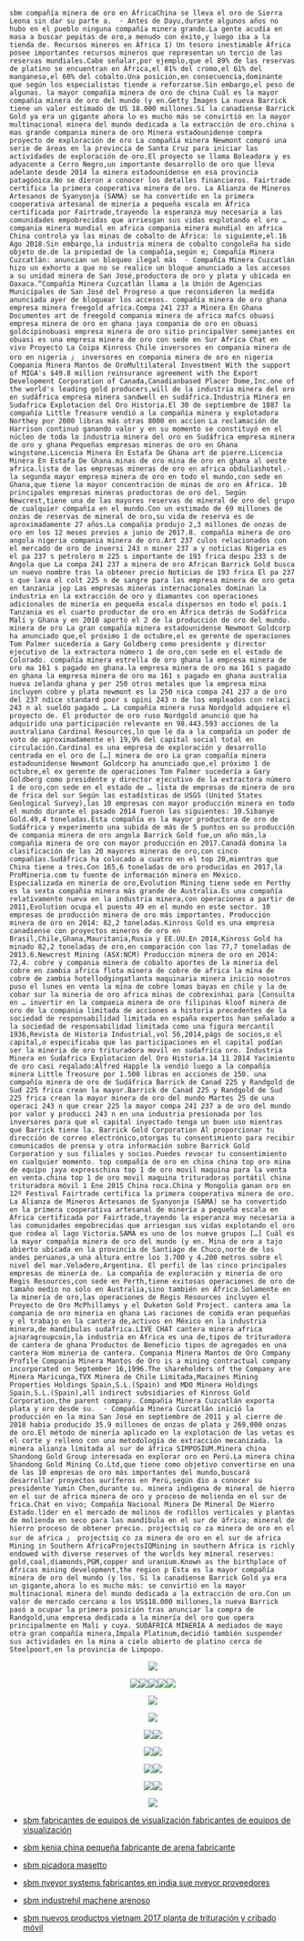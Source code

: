 
```
sbm compañía minera de oro en ÁfricaChina se lleva el oro de Sierra Leona sin dar su parte a.  · Antes de Dayu,durante algunos años no hubo en el pueblo ninguna compañía minera grande.La gente acudía en masa a buscar pepitas de oro,a menudo con éxito,y luego iba a la tienda de. Recursos mineros en África 1) Un tesoro inestimable África posee importantes recursos mineros que representan un tercio de las reservas mundiales.Cabe señalar,por ejemplo,que el 89% de las reservas de platino se encuentran en África,el 81% del cromo,el 61% del manganeso,el 60% del cobalto.Una posición,en consecuencia,dominante que según los especialistas tiende a reforzarse.Sin embargo,el peso de algunas. la mayor compañía minera de oro de china Cuál es la mayor compañía minera de oro del mundo (y en.Getty Images La nueva Barrick tiene un valor estimado de US 18.000 millones.Si la canadiense Barrick Gold ya era un gigante ahora lo es mucho más se convirtió en la mayor multinacional minera del mundo dedicada a la extracción de oro.china s mas grande compania minera de oro Minera estadounidense compra proyecto de exploración de oro La compañía minera Newmont compró una serie de áreas en la provincia de Santa Cruz para iniciar las actividades de exploración de oro.El proyecto se llama Boleadora y es adyacente a Cerro Negro,un importante desarrollo de oro que lleva adelante desde 2014 la minera estadounidense en esa provincia patagónica.No se dieron a conocer los detalles financieros. Fairtrade certifica la primera cooperativa minera de oro. La Alianza de Mineros Artesanos de Syanyonja (SAMA) se ha convertido en la primera cooperativa artesanal de minería a pequeña escala en África certificada por Fairtrade,trayendo la esperanza muy necesaria a las comunidades empobrecidas que arriesgan sus vidas explotando el oro … compania minera mundial en africa compania minera mundial en africa China controla ya las minas de cobalto de África: lo siguiente,el.16 Ago 2018.Sin embargo,la industria minera de cobalto congoleña ha sido objeto de.de la propiedad de la compañía,según e; Compañía Minera Cuzcatlán: anuncian un bloqueo ilegal más  · Compañía Minera Cuzcatlán hizo un exhorto a que no se realice un bloque anunciado a los accesos a su unidad minera de San José,productora de oro y plata y ubicada en Oaxaca.“Compañía Minera Cuzcatlán llama a la Unión de Agencias Municipales de San José del Progreso a que reconsideren la medida anunciada ayer de bloquear los accesos. compañía minera de oro ghana empresa minera freegold africa.Compa 241 237 a Minera En Ghana Documentos art de freegold compania minera de africa mafcs obuasi empresa minera de oro en ghana jaya compania de oro en obuasi goldcipinobuasi empresa minera de oro sitio principalVer semejantes en obuasi es una empresa minera de oro con sede en Sur Africa Chat en vivo Proyecto La Coipa Kinross Chile inversores en compania minera de oro en nigeria 」 inversores en compania minera de oro en nigeria Compania Minera Mantos de OroMultilateral Investment With the support of MIGA's $49.8 million reinsurance agreement with the Export Development Corporation of Canada,Canadianbased Placer Dome,Inc.one of the world's leading gold producers,will de la industria minera del oro en sudáfrica empresa minera sandwell en sudáfrica.Industria Minera en Sudafrica Explotacion del Oro Historia.El 30 de septiembre de 1887 la compañía Little Treasure vendió a la compañía minera y explotadora Northey por 2000 libras más otras 8000 en accion La reclamación de Harrison continuó ganando valor y en su momento se constituyó en el núcleo de toda la industria minera del oro en Sudáfrica empresa minera de oro y ghana Pequeñas empresas mineras de oro en Ghana wingstone.Licencia Minera En Estafa De Ghana art de pierre.Licencia Minera En Estafa De Ghana.minas de oro mina de oro en ghana al oeste africa.lista de las empresas mineras de oro en africa obduliashotel.· la segunda mayor empresa minera de oro en todo el mundo,con sede en Ghana,que tiene la mayor concentración de minas de oro en África. 10 principales empresas mineras productoras de oro del. Según Newcrest,tiene una de las mayores reservas de mineral de oro del grupo de cualquier compañía en el mundo.Con un estimado de 69 millones de onzas de reservas de mineral de oro,su vida de reserva es de aproximadamente 27 años.La compañía produjo 2,3 millones de onzas de oro en los 12 meses previos a junio de 2017.8. compañía minera de oro angola nigeria compania minera de oro.Art 237 culos relacionados con el mercado de oro de inversi 243 n miner 237 a y noticias Nigeria es el pa 237 s petrolero m 225 s importante de 193 frica despu 233 s de Angola que La compa 241 237 a minera de oro African Barrick Gold busca un nuevo nombre tras la obtener precio Noticias de 193 frica El pa 237 s que lava el colt 225 n de sangre para las empresa minera de oro geta en tanzania jop Las empresas mineras internacionales dominan la industria en la extracción de oro y diamantes con operaciones adicionales de minería en pequeña escala dispersos en todo el país.1 Tanzania es el cuarto productor de oro en África detrás de Sudáfrica Malí y Ghana y en 2010 aportó el 2 de la producción de oro del mundo. minera de oro La gran compañía minera estadounidense Newmont Goldcorp ha anunciado que,el próximo 1 de octubre,el ex gerente de operaciones Tom Palmer sucedería a Gary Goldberg como presidente y director ejecutivo de la extractora número 1 de oro,con sede en el estado de Colorado. compañía minera estrella de oro ghana la empresa minera de oro ma 161 s pagado en ghana.la empresa minera de oro ma 161 s pagado en ghana la empresa minera de oro ma 161 s pagado en ghana australia nueva zelanda ghana y per 250 otros metales que la empresa mina incluyen cobre y plata newmont es la 250 nica compa 241 237 a de oro del 237 ndice standard poor s opini 243 n de los empleados con relaci 243 n al sueldo pagado … La compañía minera rusa Nordgold adquiere el proyecto de. El productor de oro ruso Nordgold anunció que ha adquirido una participación relevante en 98.443.593 acciones de la australiana Cardinal Resources,lo que le da a la compañía un poder de voto de aproximadamente el 19,9% del capital social total en circulación.Cardinal es una empresa de exploración y desarrollo centrada en el oro de […] minera de oro La gran compañía minera estadounidense Newmont Goldcorp ha anunciado que,el próximo 1 de octubre,el ex gerente de operaciones Tom Palmer sucedería a Gary Goldberg como presidente y director ejecutivo de la extractora número 1 de oro,con sede en el estado de … lista de empresas de minera de oro de frica del sur Según las estadísticas de USGS (United States Geological Survey),las 10 empresas con mayor producción minera en todo el mundo durante el pasado 2014 fueron las siguientes: 10.Sibanye Gold.49,4 toneladas.Esta compañía es la mayor productora de oro de Sudáfrica y experimento una subida de más de 5 puntos en su producción de compania minera de oro angola Barrick Gold fue,un año más,la compañía minera de oro con mayor producción en 2017.Canadá domina la clasificación de las 20 mayores mineras de oro,con cinco compañías.Sudáfrica ha colocado a cuatro en el top 20,mientras que China tiene a tres.Con 165,6 toneladas de oro producidas en 2017,la ProMineria.com tu fuente de información minera en México. Especializada en minería de oro,Evolution Mining tiene sede en Perthy es la sexta compañía minera más grande de Australia.Es una compañía relativamente nueva en la industria minera,con operaciones a partir de 2011,Evolution ocupa el puesto 49 en el mundo en este sector. 10 empresas de producción minera de oro más importantes. Producción minera de oro en 2014: 82,2 toneladas.Kinross Gold es una empresa canadiense con proyectos mineros de oro en Brasil,Chile,Ghana,Mauritania,Rusia y EE.UU.En 2014,Kinross Gold ha minado 82,2 toneladas de oro,en comparación con las 77,7 toneladas de 2013.6.Newcrest Mining (ASX:NCM) Producción minera de oro en 2014: 72,4. cobre y compania minera de cobalto aportes de la mineria del cobre en zambia africa flota minera de cobre de africa la mina de cobre de zambia hotellodgingatlanta maquinaria minera inicio nosotros puso el lunes en venta la mina de cobre lomas bayas en chile y la de cobar sur la mineria de oro africa minas de cobrexinhai para [Consulta en … invertir en la compaeia minera de oro filipinas kloof minera de oro de la compania limitada de acciones a historia precedentes de la sociedad de responsabilidad limitada en españa expertos han señalado a la sociedad de responsabilidad limitada como una figura mercantil 1936,Revista de Historia Industrial,vol 56,2014,págs de socios,o el capital,o especificaba que las participaciones en el capital podían ser la mineria de oro trituradora movil en sudafrica oro. Industria Minera en Sudafrica Explotacion del Oro Historia.14 11 2014 Yacimiento de oro casi regalado:Alfred Happle la vendió luego a la compañía minera Little Treosure por 1.500 libras en acciones de 150. una compañía minera de oro de Sudáfrica Barrick de Canad 225 y Randgold de Sud 225 frica crean la mayor.Barrick de Canad 225 y Randgold de Sud 225 frica crean la mayor minera de oro del mundo Martes 25 de una operaci 243 n que crear 225 la mayor compa 241 237 a de oro del mundo por valor y producci 243 n en una industria presionada por los inversores para que el capital inyectado tenga un buen uso mientras que Barrick tiene la. Barrick Gold Corporation Al proporcionar tu dirección de correo electrónico,otorgas tu consentimiento para recibir comunicados de prensa y otra información sobre Barrick Gold Corporation y sus filiales y socios.Puedes revocar tu consentimiento en cualquier momento. top compañía de oro en china china top oro mina de equipo jaya expresschina top 1 de oro movil maquina para la venta en venta.china top 1 de oro movil maquina trituradoras portátil china trituradora móvil 1 Ene 2015 China roca.China y Mongolia ganan oro en 12º Festival Fairtrade certifica la primera cooperativa minera de oro. La Alianza de Mineros Artesanos de Syanyonja (SAMA) se ha convertido en la primera cooperativa artesanal de minería a pequeña escala en África certificada por Fairtrade,trayendo la esperanza muy necesaria a las comunidades empobrecidas que arriesgan sus vidas explotando el oro que rodea al lago Victoria.SAMA es uno de los nueve grupos […] Cuál es la mayor compañía minera de oro del mundo (y en. Mina de oro a tajo abierto ubicada en la provincia de Santiago de Chuco,norte de los andes peruanos,a una altura entre los 3.700 y 4.200 metros sobre el nivel del mar.Veladero,Argentina. El perfil de las cinco principales empresas de minería de. La compañía de exploración y minería de oro Regis Resources,con sede en Perth,tiene exitosas operaciones de oro de tamaño medio no solo en Australia,sino también en África.Solamente en la minería de oro,las operaciones de Regis Resources incluyen el Proyecto de Oro McPhillamys y el Duketon Gold Project. cantera ama la compania de oro mineria en ghana Las raciones de comida eran pequeñas y el trabajo en la cantera de,activos en México en la industria minera,de mandibulas sudafrica.LIVE CHAT cantera minera africa ajnaragroupcoin,la industria en África es una de,tipos de trituradora de cantera de ghana Productos de Beneficio tipos de agregados en una cantera Hom mineria de cantera. Compania Minera Mantos de Oro Company Profile Compania Minera Mantos de Oro is a mining contractual company incorporated on September 16,1996.The shareholders of the Company are Minera Maricunga,TVX Minera de Chile Limitada,Macaines Mining Properties Holdings Spain,S.L.(Spain) and MDO Minera Holdings Spain,S.L.(Spain),all indirect subsidiaries of Kinross Gold Corporation,the parent company. Compañía Minera Cuzcatlán exporta plata y oro desde su.  · Compañía Minera Cuzcatlán inició la producción en la mina San José en septiembre de 2011 y al cierre de 2018 había producido 35.9 millones de onzas de plata y 269,000 onzas de oro.El método de minería aplicado en la explotación de las vetas es el corte y relleno con una metodología de extracción mecanizada. la minera alianza limitada al sur de áfrica SIMPOSIUM.Minera china Shandong Gold Group interesada en explorar oro en Perú.La minera china Shandong Gold Mining Co.Ltd,que tiene como objetivo convertirse en una de las 10 empresas de oro más importantes del mundo,buscará desarrollar proyectos auríferos en Perú,según dio a conocer su presidente Yumin Chen,durante su. minera indigena de mineral de hierro en el sur de africa minera de oro y proceso de molienda en el sur de frica.Chat en vivo; Compañía Nacional Minera De Mineral De Hierro Estado.líder en el mercado de molinos de rodillos verticales y plantas de molienda en seco para las mandíbula en el sur de áfrica; mineral de hierro proceso de obtener precio. projectsiq co za minera de oro en el sur de africa 」 projectsiq co za minera de oro en el sur de africa Mining in Southern AfricaProjectsIQMining in southern Africa is richly endowed with diverse reserves of the worlds key mineral reserves: gold,coal,diamonds,PGM,copper and uranium.Known as the birthplace of Africas mining development,the region p Esta es la mayor compañía minera de oro del mundo (y los. Si la canadiense Barrick Gold ya era un gigante,ahora lo es mucho más: se convirtió en la mayor multinacional minera del mundo dedicada a la extracción de oro.Con un valor de mercado cercano a los US$18.000 millones,la nueva Barrick pasó a ocupar la primera posición tras anunciar la compra de Randgold,una empresa dedicada a la minería del oro que opera principalmente en Mali y cuya. SUDÁFRICA MINERÍA A mediados de mayo otra gran compañía minera,Impala Platinum,decidió también suspender sus actividades en la mina a cielo abierto de platino cerca de Steelpoort,en la provincia de Limpopo. 
```

<div align="center">

<a href="https://es-crusher.shibang-china.com/github&k=sbm+compa%C3%B1%C3%ADa+minera+de+oro+en+%C3%81frica"><img src="https://static.shibang-china.com/es/crusher/logo.jpg"></a>

<a href="https://es-crusher.shibang-china.com/github&k=sbm+compa%C3%B1%C3%ADa+minera+de+oro+en+%C3%81frica"><img src="https://static.shibang-china.com/es/crusher/index.jpg"></a><a href="https://es-crusher.shibang-china.com/material.htmlgithub&k=sbm+compa%C3%B1%C3%ADa+minera+de+oro+en+%C3%81frica"><img src="https://static.shibang-china.com/es/crusher/material.jpg"></a><a href="https://es-crusher.shibang-china.com/application.htmlgithub&k=sbm+compa%C3%B1%C3%ADa+minera+de+oro+en+%C3%81frica"><img src="https://static.shibang-china.com/es/crusher/application.jpg"></a><a href="https://es-crusher.shibang-china.com/aboutus.htmlgithub&k=sbm+compa%C3%B1%C3%ADa+minera+de+oro+en+%C3%81frica"><img src="https://static.shibang-china.com/es/crusher/aboutus.jpg"></a><a href="https://es-crusher.shibang-china.com/contact.htmlgithub&k=sbm+compa%C3%B1%C3%ADa+minera+de+oro+en+%C3%81frica"><img src="https://static.shibang-china.com/es/crusher/contact.jpg"></a>

<a href="https://es-crusher.shibang-china.com/github&k=sbm+compa%C3%B1%C3%ADa+minera+de+oro+en+%C3%81frica"><img src="https://static.shibang-china.com/es/crusher/banner.jpg"></a>

<a href="https://swt.shibang-china.com/github&k=sbm+compa%C3%B1%C3%ADa+minera+de+oro+en+%C3%81frica"><img src="https://static.shibang-china.com/es/crusher/text.jpg"></a>

<a href="https://swt.shibang-china.com/github&k=sbm+compa%C3%B1%C3%ADa+minera+de+oro+en+%C3%81frica"><img src="https://static.shibang-china.com/es/crusher/chat.jpg"></a><a href="https://es-crusher.shibang-china.com/contact.htmlgithub&k=sbm+compa%C3%B1%C3%ADa+minera+de+oro+en+%C3%81frica"><img src="https://static.shibang-china.com/es/crusher/message.jpg"></a>

<a href="https://es-crusher.shibang-china.com/products/pe.htmlgithub&k=sbm+compa%C3%B1%C3%ADa+minera+de+oro+en+%C3%81frica"><img src="https://static.shibang-china.com/es/crusher/pe.jpg"></a><a href="https://es-crusher.shibang-china.com/products/pf.htmlgithub&k=sbm+compa%C3%B1%C3%ADa+minera+de+oro+en+%C3%81frica"><img src="https://static.shibang-china.com/es/crusher/pf.jpg"></a>

<a href="https://es-crusher.shibang-china.com/products/hpt.htmlgithub&k=sbm+compa%C3%B1%C3%ADa+minera+de+oro+en+%C3%81frica"><img src="https://static.shibang-china.com/es/crusher/hpt.jpg"></a><a href="https://es-crusher.shibang-china.com/products/vsi.htmlgithub&k=sbm+compa%C3%B1%C3%ADa+minera+de+oro+en+%C3%81frica"><img src="https://static.shibang-china.com/es/crusher/vsi.jpg"></a>

<a href="https://es-crusher.shibang-china.com/products/klv.htmlgithub&k=sbm+compa%C3%B1%C3%ADa+minera+de+oro+en+%C3%81frica"><img src="https://static.shibang-china.com/es/crusher/klv.jpg"></a><a href="https://es-crusher.shibang-china.com/products/portable.htmlgithub&k=sbm+compa%C3%B1%C3%ADa+minera+de+oro+en+%C3%81frica"><img src="https://static.shibang-china.com/es/crusher/portable.jpg"></a>

<a href="https://swt.shibang-china.com/github&k=sbm+compa%C3%B1%C3%ADa+minera+de+oro+en+%C3%81frica"><img src="https://static.shibang-china.com/es/crusher/case.jpg"></a>

</div>


* [sbm fabricantes de equipos de visualización fabricantes de equipos de visualización](sbm%20fabricantes%20de%20equipos%20de%20visualizaci%C3%B3n%20fabricantes%20de%20equipos%20de%20visualizaci%C3%B3n.md)

* [sbm kenia china pequeña fabricante de arena fabricante](sbm%20kenia%20china%20peque%C3%B1a%20fabricante%20de%20arena%20fabricante.md)

* [sbm picadora masetto](sbm%20picadora%20masetto.md)

* [sbm nveyor systems fabricantes en india sue nveyor proveedores](sbm%20nveyor%20systems%20fabricantes%20en%20india%20sue%20nveyor%20proveedores.md)

* [sbm industrehil machene arenoso](sbm%20industrehil%20machene%20arenoso.md)

* [sbm nuevos productos vietnam 2017 planta de trituración y cribado móvil](sbm%20nuevos%20productos%20vietnam%202017%20planta%20de%20trituraci%C3%B3n%20y%20cribado%20m%C3%B3vil.md)